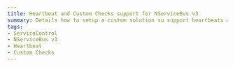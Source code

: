 ```yaml
---
title: Heartbeat and Custom Checks support for NServiceBus v3
summary: Details how to setup a custom solution su support heartbeats and custom checks for endpoints that still targets NServiceBus v3
tags:
- ServiceControl
- NServiceBus v3
- Heartbeat
- Custom Checks
---
```



